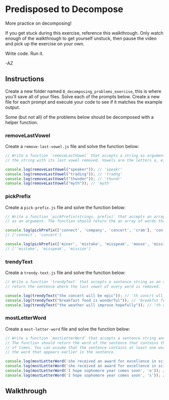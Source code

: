 # Predisposed to Decompose

More practice on decomposing!

If you get stuck during this exercise, reference this walkthrough. Only watch enough of the
walkthrough to get yourself unstuck, then pause the video and pick up the exercise on your own.

Write code. Run it.

-AZ

## Instructions

Create a new folder named `B_decomposing_problems_exercise`, this is where you'll save all of your
files. Solve each of the prompts below. Create a new file for each prompt and execute your code to
see if it matches the example output.

Some (but not all) of the problems below should be decomposed with a helper function.

### removeLastVowel

Create a `remove-last-vowel.js` file and solve the function below:

```js
// Write a function `removeLastVowel` that accepts a string as argument. The function should return
// the string with its last vowel removed. Vowels are the letters a, e, i, o, u

console.log(removeLastVowel("speaker")); // 'speakr'
console.log(removeLastVowel("trading")); // 'tradng'
console.log(removeLastVowel("thunder")); // 'thundr'
console.log(removeLastVowel("myth")); // 'myth'
```

### pickPrefix

Create a `pick-prefix.js` file and solve the function below:

```js
// Write a function `pickPrefix(strings, prefix)` that accepts an array of strings and a prefix string 
// as an argument. The function should return the an array of words that begin with the prefix.

console.log(pickPrefix(['connect', 'company', 'concert', 'cram'], 'con'));
// ['connect', 'concert']

console.log(pickPrefix(['miner', 'mistake', 'misspeak', 'moose', 'mission'], 'mis'));
// [''mistake', 'misspeak', 'mission']
```

### trendyText

Create a `trendy-text.js` file and solve the function below:

```js
// Write a function `trendyText` that accepts a sentence string as an argument. The function should
// return the sentence where the last vowel of every word is removed.

console.log(trendyText("the concert will be epic")); // 'th concrt wll be epc'
console.log(trendyText("breakfast food is wonderful")); // 'breakfst fod s wonderfl'
console.log(trendyText("the weather will improve hopefully")); // 'th weathr wll improv hopeflly'
```

### mostLetterWord

Create a `most-letter-word` file and solve the function below:

```js
// Write a function `mostLetterWord` that accepts a sentence string and a character as arguments.
// The function should return the word of the sentence that contains the character the most number
// of times. You can assume that the sentence contains at least one word. If there is a tie, return
// the word that appears earlier in the sentence.

console.log(mostLetterWord('she received an award for excellence in science', 'e')); // 'excellence'
console.log(mostLetterWord('she received an award for excellence in science', 'a')); // 'award'
console.log(mostLetterWord('I hope sophomore year comes soon', 'o')); // 'sophomore'
console.log(mostLetterWord('I hope sophomore year comes soon', 's')); // 'sophomore'
```

## Walkthrough

 


